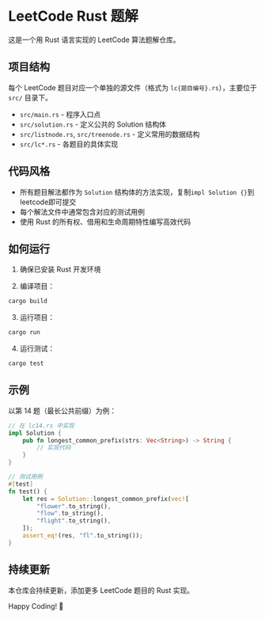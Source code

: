 # LeetCode Rust 题解

这是一个用 Rust 语言实现的 LeetCode 算法题解仓库。

## 项目结构

每个 LeetCode 题目对应一个单独的源文件（格式为 `lc{题目编号}.rs`），主要位于 `src/` 目录下。
- `src/main.rs` - 程序入口点
- `src/solution.rs` - 定义公共的 Solution 结构体
- `src/listnode.rs`, `src/treenode.rs` - 定义常用的数据结构
- `src/lc*.rs` - 各题目的具体实现

## 代码风格

- 所有题目解法都作为 `Solution` 结构体的方法实现，复制```impl Solution {}```到leetcode即可提交
- 每个解法文件中通常包含对应的测试用例
- 使用 Rust 的所有权、借用和生命周期特性编写高效代码

## 如何运行

1. 确保已安装 Rust 开发环境

2. 编译项目：
```bash
cargo build
```

3. 运行项目：
```bash
cargo run
```

4. 运行测试：
```bash
cargo test
```

## 示例

以第 14 题（最长公共前缀）为例：
```rust
// 在 lc14.rs 中实现
impl Solution {
    pub fn longest_common_prefix(strs: Vec<String>) -> String {
        // 实现代码
    }
}

// 测试用例
#[test]
fn test() {
    let res = Solution::longest_common_prefix(vec![
        "flower".to_string(),
        "flow".to_string(),
        "flight".to_string(),
    ]);
    assert_eq!(res, "fl".to_string());
}
```

## 持续更新

本仓库会持续更新，添加更多 LeetCode 题目的 Rust 实现。

Happy Coding! 🦀